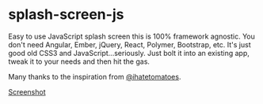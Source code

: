 # splash-screen-js

Easy to use JavaScript splash screen this is 100% framework agnostic. You don't need Angular, Ember, jQuery, React, Polymer, Bootstrap, etc. It's just good old CSS3 and JavaScript...seriously. Just bolt it into an existing app, tweak it to your needs and then hit the gas.

Many thanks to the inspiration from [@ihatetomatoes](https://ihatetomatoes.net/create-custom-preloading-screen/).

[Screenshot](splashscreen.gif)


